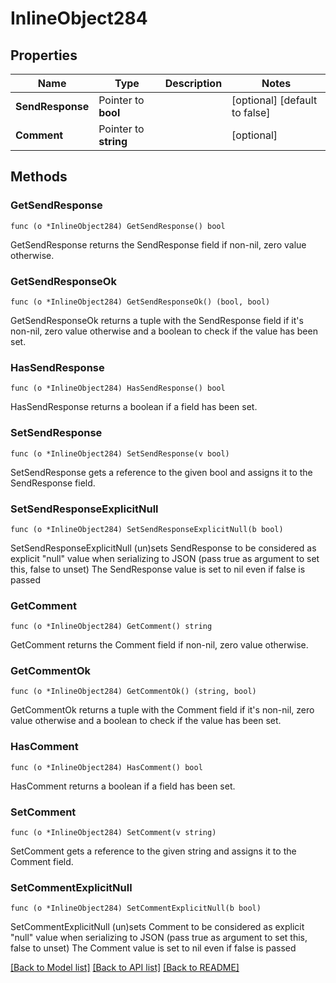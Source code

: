 # InlineObject284

## Properties

Name | Type | Description | Notes
------------ | ------------- | ------------- | -------------
**SendResponse** | Pointer to **bool** |  | [optional] [default to false]
**Comment** | Pointer to **string** |  | [optional] 

## Methods

### GetSendResponse

`func (o *InlineObject284) GetSendResponse() bool`

GetSendResponse returns the SendResponse field if non-nil, zero value otherwise.

### GetSendResponseOk

`func (o *InlineObject284) GetSendResponseOk() (bool, bool)`

GetSendResponseOk returns a tuple with the SendResponse field if it's non-nil, zero value otherwise
and a boolean to check if the value has been set.

### HasSendResponse

`func (o *InlineObject284) HasSendResponse() bool`

HasSendResponse returns a boolean if a field has been set.

### SetSendResponse

`func (o *InlineObject284) SetSendResponse(v bool)`

SetSendResponse gets a reference to the given bool and assigns it to the SendResponse field.

### SetSendResponseExplicitNull

`func (o *InlineObject284) SetSendResponseExplicitNull(b bool)`

SetSendResponseExplicitNull (un)sets SendResponse to be considered as explicit "null" value
when serializing to JSON (pass true as argument to set this, false to unset)
The SendResponse value is set to nil even if false is passed
### GetComment

`func (o *InlineObject284) GetComment() string`

GetComment returns the Comment field if non-nil, zero value otherwise.

### GetCommentOk

`func (o *InlineObject284) GetCommentOk() (string, bool)`

GetCommentOk returns a tuple with the Comment field if it's non-nil, zero value otherwise
and a boolean to check if the value has been set.

### HasComment

`func (o *InlineObject284) HasComment() bool`

HasComment returns a boolean if a field has been set.

### SetComment

`func (o *InlineObject284) SetComment(v string)`

SetComment gets a reference to the given string and assigns it to the Comment field.

### SetCommentExplicitNull

`func (o *InlineObject284) SetCommentExplicitNull(b bool)`

SetCommentExplicitNull (un)sets Comment to be considered as explicit "null" value
when serializing to JSON (pass true as argument to set this, false to unset)
The Comment value is set to nil even if false is passed

[[Back to Model list]](../README.md#documentation-for-models) [[Back to API list]](../README.md#documentation-for-api-endpoints) [[Back to README]](../README.md)


